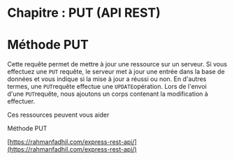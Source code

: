 # Chapitre : PUT (API REST)


# Méthode PUT

Cette requête permet de mettre à jour une ressource sur un serveur. Si vous effectuez une `PUT` requête, le serveur met à jour une entrée dans la base de données et vous indique si la mise à jour a réussi ou non. En d'autres termes, une `PUT`requête effectue une `UPDATE`opération.
Lors de l'envoi d'une `PUT`requête, nous ajoutons un corps contenant la modification à effectuer.

Ces ressources peuvent vous aider

Méthode PUT

[https://rahmanfadhil.com/express-rest-api/](https://rahmanfadhil.com/express-rest-api/)
